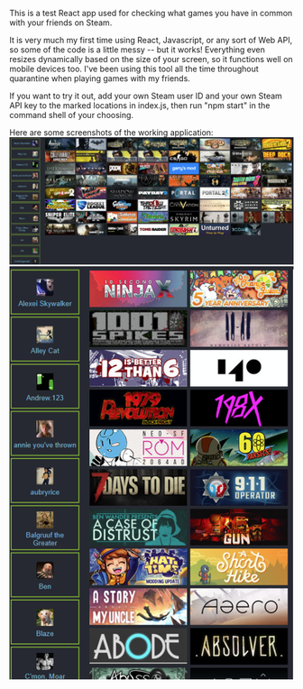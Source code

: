 This is a test React app used for checking what games you have in common with your friends on Steam.

It is very much my first time using React, Javascript, or any sort of Web API, so some of the code is a little messy -- but it works! Everything even resizes dynamically based on the size of your screen, so it functions well on mobile devices too. I've been using this tool all the time throughout quarantine when playing games with my friends.

If you want to try it out, add your own Steam user ID and your own Steam API key to the marked locations in index.js, then run "npm start" in the command shell of your choosing.

Here are some screenshots of the working application:
![](wide_view.png)
![](narrow_view.png)
